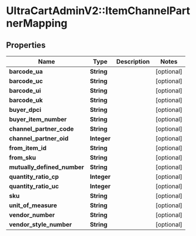 # UltraCartAdminV2::ItemChannelPartnerMapping

## Properties
Name | Type | Description | Notes
------------ | ------------- | ------------- | -------------
**barcode_ua** | **String** |  | [optional] 
**barcode_uc** | **String** |  | [optional] 
**barcode_ui** | **String** |  | [optional] 
**barcode_uk** | **String** |  | [optional] 
**buyer_dpci** | **String** |  | [optional] 
**buyer_item_number** | **String** |  | [optional] 
**channel_partner_code** | **String** |  | [optional] 
**channel_partner_oid** | **Integer** |  | [optional] 
**from_item_id** | **String** |  | [optional] 
**from_sku** | **String** |  | [optional] 
**mutually_defined_number** | **String** |  | [optional] 
**quantity_ratio_cp** | **Integer** |  | [optional] 
**quantity_ratio_uc** | **Integer** |  | [optional] 
**sku** | **String** |  | [optional] 
**unit_of_measure** | **String** |  | [optional] 
**vendor_number** | **String** |  | [optional] 
**vendor_style_number** | **String** |  | [optional] 


